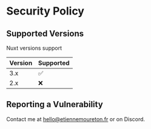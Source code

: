 # Security Policy

## Supported Versions

Nuxt versions support

| Version | Supported          |
| ------- | ------------------ |
| 3.x   | :white_check_mark: |
| 2.x   | :x:                |

## Reporting a Vulnerability

Contact me at hello@etiennemoureton.fr or on Discord.
